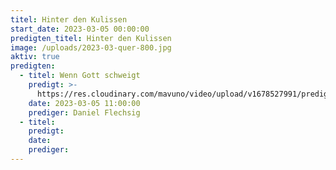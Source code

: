 ```yaml
---
titel: Hinter den Kulissen
start_date: 2023-03-05 00:00:00
predigten_titel: Hinter den Kulissen
image: /uploads/2023-03-quer-800.jpg
aktiv: true
predigten:
  - titel: Wenn Gott schweigt
    predigt: >-
      https://res.cloudinary.com/mavuno/video/upload/v1678527991/predigten/2023-03%20Hinter%20den%20Kulissen/2023-03-05_GoDi_Mavuno_Berlin_-_Hinter_den_Kulissen_1_-_Wenn_Gott_schweigt.mp3
    date: 2023-03-05 11:00:00
    prediger: Daniel Flechsig
  - titel:
    predigt:
    date:
    prediger:
---
```

